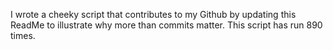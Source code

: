 I wrote a cheeky script that contributes to my Github by updating this ReadMe to illustrate why more than commits matter. This script has run 890 times.